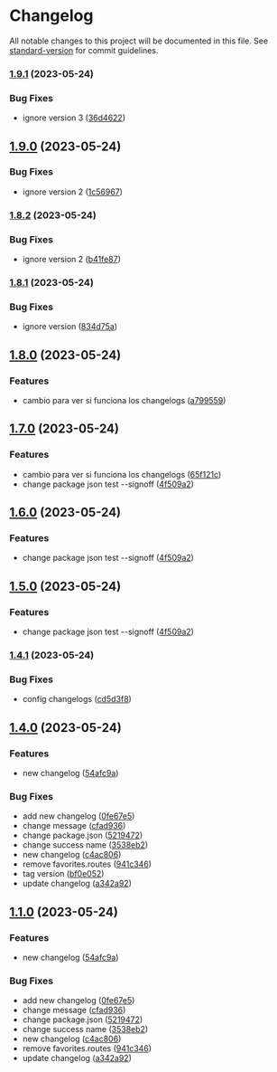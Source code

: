 # Changelog

All notable changes to this project will be documented in this file. See [standard-version](https://github.com/conventional-changelog/standard-version) for commit guidelines.

### [1.9.1](https://github.com/Palmieri31/Rental-Movie---Node/compare/v1.9.0...v1.9.1) (2023-05-24)


### Bug Fixes

* ignore version 3 ([36d4622](https://github.com/Palmieri31/Rental-Movie---Node/commit/36d4622ce5966255b30ef1061097579f1ddb8a02))

## [1.9.0](https://github.com/Palmieri31/Rental-Movie---Node/compare/v1.8.2...v1.9.0) (2023-05-24)


### Bug Fixes

* ignore version 2 ([1c56967](https://github.com/Palmieri31/Rental-Movie---Node/commit/1c5696771decd31ec3255420eae8592766065887))

### [1.8.2](https://github.com/Palmieri31/Rental-Movie---Node/compare/v1.8.1...v1.8.2) (2023-05-24)


### Bug Fixes

* ignore version 2 ([b41fe87](https://github.com/Palmieri31/Rental-Movie---Node/commit/b41fe8775a39bec4a1c4ee7408db08e19e635f30))

### [1.8.1](https://github.com/Palmieri31/Rental-Movie---Node/compare/v1.8.0...v1.8.1) (2023-05-24)


### Bug Fixes

* ignore version ([834d75a](https://github.com/Palmieri31/Rental-Movie---Node/commit/834d75a4099f4188d510196b64d908323deff395))

## [1.8.0](https://github.com/Palmieri31/Rental-Movie---Node/compare/v1.7.0...v1.8.0) (2023-05-24)


### Features

* cambio para ver si funciona los changelogs ([a799559](https://github.com/Palmieri31/Rental-Movie---Node/commit/a7995590b5d5b2199f0de310e34df656ada642e3))

## [1.7.0](https://github.com/Palmieri31/Rental-Movie---Node/compare/v1.4.1...v1.7.0) (2023-05-24)


### Features

* cambio para ver si funciona los changelogs ([65f121c](https://github.com/Palmieri31/Rental-Movie---Node/commit/65f121c4b5c48417d86c52c3c12334b6c7076855))
* change package json test --signoff ([4f509a2](https://github.com/Palmieri31/Rental-Movie---Node/commit/4f509a251f69de4a9efa61e3fd837937d6f3139c))

## [1.6.0](https://github.com/Palmieri31/Rental-Movie---Node/compare/v1.4.1...v1.6.0) (2023-05-24)


### Features

* change package json test --signoff ([4f509a2](https://github.com/Palmieri31/Rental-Movie---Node/commit/4f509a251f69de4a9efa61e3fd837937d6f3139c))

## [1.5.0](https://github.com/Palmieri31/Rental-Movie---Node/compare/v1.4.1...v1.5.0) (2023-05-24)


### Features

* change package json test --signoff ([4f509a2](https://github.com/Palmieri31/Rental-Movie---Node/commit/4f509a251f69de4a9efa61e3fd837937d6f3139c))

### [1.4.1](https://github.com/Palmieri31/Rental-Movie---Node/compare/v1.4.0...v1.4.1) (2023-05-24)


### Bug Fixes

* config changelogs ([cd5d3f8](https://github.com/Palmieri31/Rental-Movie---Node/commit/cd5d3f8cfe817b4b9314418ea12c092857dfdf72))

## [1.4.0](https://github.com/Palmieri31/Rental-Movie---Node/compare/v1.3.0...v1.4.0) (2023-05-24)


### Features

* new changelog ([54afc9a](https://github.com/Palmieri31/Rental-Movie---Node/commit/54afc9ab42b5302d10fc0de808aaa6d5a4abac7f))


### Bug Fixes

* add new changelog ([0fe67e5](https://github.com/Palmieri31/Rental-Movie---Node/commit/0fe67e58bc3895fa9d66a7a296c6f2edce295075))
* change message ([cfad936](https://github.com/Palmieri31/Rental-Movie---Node/commit/cfad9365821fd108dc82f5f7327445e6862b9624))
* change package.json ([5219472](https://github.com/Palmieri31/Rental-Movie---Node/commit/52194725cfa4ca78dcfb80c311b4b155fe4e5f50))
* change success name ([3538eb2](https://github.com/Palmieri31/Rental-Movie---Node/commit/3538eb26da9ca5e981878e97f8f2079bc176696c))
* new changelog ([c4ac806](https://github.com/Palmieri31/Rental-Movie---Node/commit/c4ac8063572398b3ab59e4468d1578677b1a1646))
* remove favorites.routes ([941c346](https://github.com/Palmieri31/Rental-Movie---Node/commit/941c3464d493dab93e4ae620defdeaf9a258bff4))
* tag version ([bf0e052](https://github.com/Palmieri31/Rental-Movie---Node/commit/bf0e052f3ae88f7d54c64098f32fac69680ab6d7))
* update changelog ([a342a92](https://github.com/Palmieri31/Rental-Movie---Node/commit/a342a9287a462ea1627a1263f8ea463b92bdc282))

## [1.1.0](https://github.com/Palmieri31/Rental-Movie---Node/compare/v1.3.0...v1.1.0) (2023-05-24)


### Features

* new changelog ([54afc9a](https://github.com/Palmieri31/Rental-Movie---Node/commit/54afc9ab42b5302d10fc0de808aaa6d5a4abac7f))


### Bug Fixes

* add new changelog ([0fe67e5](https://github.com/Palmieri31/Rental-Movie---Node/commit/0fe67e58bc3895fa9d66a7a296c6f2edce295075))
* change message ([cfad936](https://github.com/Palmieri31/Rental-Movie---Node/commit/cfad9365821fd108dc82f5f7327445e6862b9624))
* change package.json ([5219472](https://github.com/Palmieri31/Rental-Movie---Node/commit/52194725cfa4ca78dcfb80c311b4b155fe4e5f50))
* change success name ([3538eb2](https://github.com/Palmieri31/Rental-Movie---Node/commit/3538eb26da9ca5e981878e97f8f2079bc176696c))
* new changelog ([c4ac806](https://github.com/Palmieri31/Rental-Movie---Node/commit/c4ac8063572398b3ab59e4468d1578677b1a1646))
* remove favorites.routes ([941c346](https://github.com/Palmieri31/Rental-Movie---Node/commit/941c3464d493dab93e4ae620defdeaf9a258bff4))
* update changelog ([a342a92](https://github.com/Palmieri31/Rental-Movie---Node/commit/a342a9287a462ea1627a1263f8ea463b92bdc282))
